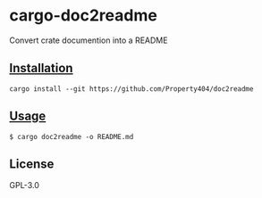 # cargo-doc2readme

Convert crate documention into a README

## [Installation](#installation)

```
cargo install --git https://github.com/Property404/doc2readme
```

## [Usage](#usage)

```
$ cargo doc2readme -o README.md
```

## License

GPL-3.0
